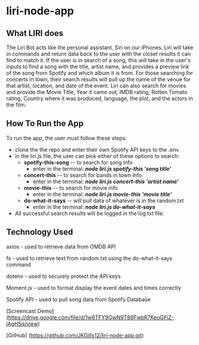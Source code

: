 # liri-node-app

## What LIRI does
The Liri Bot acts like the personal assistant, Siri on our iPhones. Liri will take in commands and return data back to the user with the closet results it can find to match it. If the user is in search of a song, this will take in the user's inputs to find a song with the title, artist name, and provides a preview link of the song from Spotify and which album it is from. For those searching for concerts in town, their search results will pull up the name of the venue for that artist, location, and date of the event. Liri can also search for movies and provide the Movie Title, Year it came out, IMDB rating, Rotten Tomato rating, Country where it was produced, language, the plot, and the actors in the film.


## How To Run the App
To run the app, the user must follow these steps:
* clone the the repo and enter their own Spotify API keys to the .env 
* in the liri.js file, the user can pick either of these options to search:
  * __spotify-this-song__ -- to search for song info
    * enter in the terminal: __*node liri.js spotify-this 'song title'*__
  * __concert-this__ -- to search for bands in town info
    * enter in the terminal: __*node liri.js concert-this 'artist name'*__
  * __movie-this__ -- to search for movie info
    * enter in the terminal: __*node liri.js movie-this 'movie title'*__
  * __do-what-it-says__ -- will pull data of whatever is in the random.txt
    * enter in the terminal: __*node liri.js do-what-it-says*__ 
* All successful search results will be logged in the log.txt file.

## Technology Used
axios - used to retrieve data from OMDB API

fs - used to retrieve text from random.txt using the do-what-it-says command

dotenv - used to securely protect the API keys

Moment.js - used to format display the event dates and times correctly

Spotify API - used to pull song data from Spotify Database


[Screencast Demo] (https://drive.google.com/file/d/1w6TFY9GwN9T88FwbR7KeoGFiZ-lAgH5q/view)

[GitHub] (https://github.com/JKGills12/liri-node-app.git)
